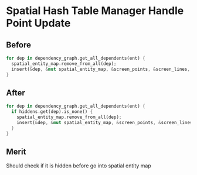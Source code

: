 # Spatial Hash Table Manager Handle Point Update

## Before

``` rust
for dep in dependency_graph.get_all_dependents(ent) {
  spatial_entity_map.remove_from_all(dep);
  insert(&dep, &mut spatial_entity_map, &screen_points, &screen_lines, &screen_circles);
}
```

## After

``` rust
for dep in dependency_graph.get_all_dependents(ent) {
  if hiddens.get(dep).is_none() {
    spatial_entity_map.remove_from_all(dep);
    insert(&dep, &mut spatial_entity_map, &screen_points, &screen_lines, &screen_circles);
  }
}
```

## Merit

Should check if it is hidden before go into spatial entity map